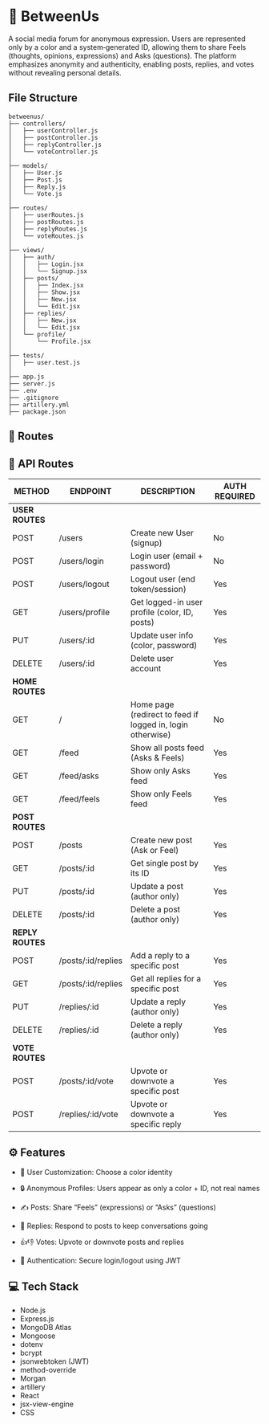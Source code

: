 # 👥 BetweenUs

A social media forum for anonymous expression.
Users are represented only by a color and a system‑generated ID, allowing them to share Feels (thoughts, opinions, expressions) and Asks (questions).
The platform emphasizes anonymity and authenticity, enabling posts, replies, and votes without revealing personal details.

## File Structure
```
betweenus/
├── controllers/
│   ├── userController.js
│   ├── postController.js
│   ├── replyController.js
│   └── voteController.js
│
├── models/
│   ├── User.js
│   ├── Post.js
│   ├── Reply.js
│   └── Vote.js
│
├── routes/
│   ├── userRoutes.js
│   ├── postRoutes.js
│   ├── replyRoutes.js
│   └── voteRoutes.js
│
├── views/               
│   ├── auth/
│   │   ├── Login.jsx
│   │   └── Signup.jsx
│   ├── posts/
│   │   ├── Index.jsx
│   │   ├── Show.jsx
│   │   ├── New.jsx
│   │   └── Edit.jsx
│   ├── replies/
│   │   ├── New.jsx
│   │   └── Edit.jsx
│   └── profile/
│       └── Profile.jsx
│
├── tests/
│   ├── user.test.js
│
├── app.js                
├── server.js             
├── .env                  
├── .gitignore
├── artillery.yml          
├── package.json

```

## 📌 Routes
## 📌 API Routes

| METHOD | ENDPOINT                  | DESCRIPTION                                       | AUTH REQUIRED |
|--------|---------------------------|---------------------------------------------------|---------------|
| **USER ROUTES** ||||  
| POST   | /users                    | Create new User (signup)                          | No            |
| POST   | /users/login              | Login user (email + password)                     | No            |
| POST   | /users/logout             | Logout user (end token/session)                   | Yes           |
| GET    | /users/profile            | Get logged-in user profile (color, ID, posts)     | Yes           |
| PUT    | /users/:id                | Update user info (color, password)                | Yes           |
| DELETE | /users/:id                | Delete user account                               | Yes           |
| **HOME ROUTES** ||||  
| GET    | /                         | Home page (redirect to feed if logged in, login otherwise) | No    |
| GET    | /feed                     | Show all posts feed (Asks & Feels)                | Yes           |
| GET    | /feed/asks                | Show only Asks feed                               | Yes           |
| GET    | /feed/feels               | Show only Feels feed                              | Yes           |
| **POST ROUTES** ||||  
| POST   | /posts                    | Create new post (Ask or Feel)                     | Yes           |
| GET    | /posts/:id                | Get single post by its ID                         | Yes           |
| PUT    | /posts/:id                | Update a post (author only)                       | Yes           |
| DELETE | /posts/:id                | Delete a post (author only)                       | Yes           |
| **REPLY ROUTES** ||||  
| POST   | /posts/:id/replies        | Add a reply to a specific post                    | Yes           |
| GET    | /posts/:id/replies        | Get all replies for a specific post               | Yes           |
| PUT    | /replies/:id              | Update a reply (author only)                      | Yes           |
| DELETE | /replies/:id              | Delete a reply (author only)                      | Yes           |
| **VOTE ROUTES** ||||  
| POST   | /posts/:id/vote           | Upvote or downvote a specific post                | Yes           |
| POST   | /replies/:id/vote         | Upvote or downvote a specific reply               | Yes           |
 


## ⚙️ Features

- 🎨 User Customization: Choose a color identity

- 🔒 Anonymous Profiles: Users appear as only a color + ID, not real names

- ✍️ Posts: Share “Feels” (expressions) or “Asks” (questions)

- 💬 Replies: Respond to posts to keep conversations going

- 👍👎 Votes: Upvote or downvote posts and replies

- 🔑 Authentication: Secure login/logout using JWT

## 💻 Tech Stack

- Node.js
- Express.js
- MongoDB Atlas
- Mongoose
- dotenv
- bcrypt
- jsonwebtoken (JWT)
- method-override
- Morgan
- artillery
- React
- jsx-view-engine
- CSS
